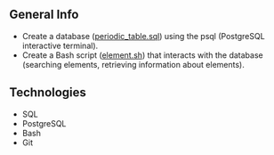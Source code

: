## General Info
- Create a database ([periodic_table.sql](https://github.com/vsonap/FCC/blob/main/periodic%20table/periodic_table.sql)) using the psql (PostgreSQL interactive terminal).
- Create a Bash script ([element.sh](https://github.com/vsonap/FCC/blob/main/periodic%20table/element.sh)) that interacts with the database (searching elements, retrieving information about elements).

## Technologies
- SQL
- PostgreSQL
- Bash
- Git
